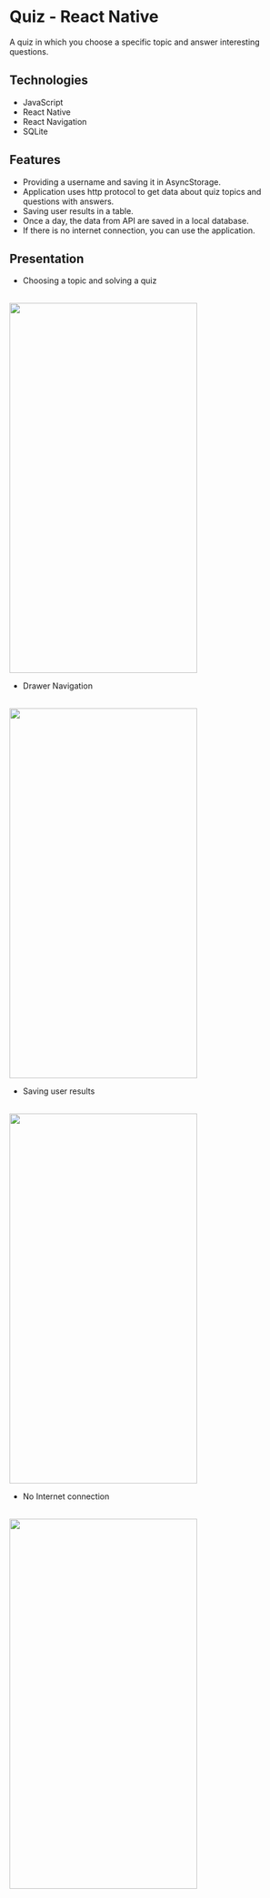 ﻿# Quiz - React Native
A quiz in which you choose a specific topic and answer interesting questions.

## Technologies 
- JavaScript
- React Native
- React Navigation
- SQLite

## Features
- Providing a username and saving it in AsyncStorage.
- Application uses http protocol to get data about quiz topics and questions with answers.
- Saving user results in a table.
- Once a day, the data from API are saved in a local database.
- If there is no internet connection, you can use the application.

## Presentation
- Choosing a topic and solving a quiz
<br />
<img src="https://github.com/SzymonT99/quiz-react-native/blob/master/doc/quiz.gif" width="330" height="650">
<br />

- Drawer Navigation
<br />
<img src="https://github.com/SzymonT99/quiz-react-native/blob/master/doc/quiz-drawer.gif" width="330" height="650">
<br />

- Saving user results
<br />
<img src="https://github.com/SzymonT99/quiz-react-native/blob/master/doc/quiz-results.gif" width="330" height="650">
<br />

- No Internet connection
<br />
<img src="https://github.com/SzymonT99/quiz-react-native/blob/master/doc/quiz-no-internet.gif" width="330" height="650">
<br />
